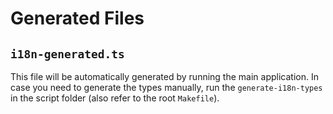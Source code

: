 # Generated Files

## `i18n-generated.ts`

This file will be automatically generated by running the main application. In case you need to generate the types manually, run the `generate-i18n-types` in the script folder (also refer to the root `Makefile`).
